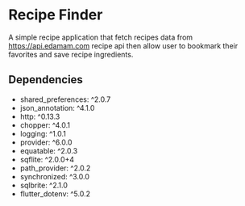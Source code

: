 # Recipe Finder

A simple recipe application that fetch recipes data from https://api.edamam.com recipe api then allow user to bookmark their favorites and save recipe ingredients.

## Dependencies

-  shared_preferences: ^2.0.7
-  json_annotation: ^4.1.0
-  http: ^0.13.3
-  chopper: ^4.0.1
-  logging: ^1.0.1
-  provider: ^6.0.0
-  equatable: ^2.0.3
-  sqflite: ^2.0.0+4
-  path_provider: ^2.0.2
-  synchronized: ^3.0.0
-  sqlbrite: ^2.1.0
-  flutter_dotenv: ^5.0.2
